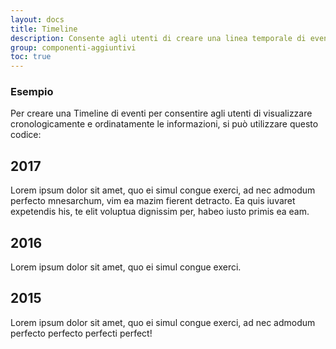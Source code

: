 ```yaml
---
layout: docs
title: Timeline
description: Consente agli utenti di creare una linea temporale di eventi 
group: componenti-aggiuntivi
toc: true
---
```


### Esempio

Per creare una Timeline di eventi per consentire agli utenti di visualizzare cronologicamente e ordinatamente le informazioni, si può utilizzare questo codice:

<div class="timeline">
  <div class="containertime timeleft">
    <div class="timecontent">
      <h2>2017</h2>
      <p>Lorem ipsum dolor sit amet, quo ei simul congue exerci, ad nec admodum perfecto mnesarchum, vim ea mazim fierent detracto. Ea quis iuvaret expetendis his, te elit voluptua dignissim per, habeo iusto primis ea eam.</p>      
    </div>
  </div>
  <div class="containertime timeright">
    <div class="timecontent">
      <h2>2016</h2>
      <p>Lorem ipsum dolor sit amet, quo ei simul congue exerci.</p>      
    </div>
  </div>
  <div class="containertime timeleft">
    <div class="timecontent">
      <h2>2015</h2>
      <p>Lorem ipsum dolor sit amet, quo ei simul congue exerci, ad nec admodum perfecto perfecto perfecti perfect!</p>      
    </div>
  </div>
</div>

